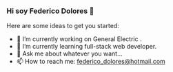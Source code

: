 ### Hi soy Federico Dolores 👋

<!--
**fededolores89/fededolores89** is a ✨ _special_ ✨ repository because its `README.md` (this file) appears on your GitHub profile.
-->
Here are some ideas to get you started:

- 🔭 I’m currently working on General Electric .
- 🌱 I’m currently learning full-stack web developer.
- 💬 Ask me about whatever you want...
- 📫 How to reach me: federico_dolores@hotmail.com

